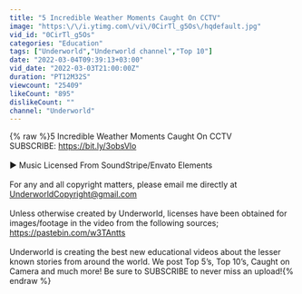 ```yaml
---
title: "5 Incredible Weather Moments Caught On CCTV"
image: "https:\/\/i.ytimg.com\/vi\/0CirTl_g5Os\/hqdefault.jpg"
vid_id: "0CirTl_g5Os"
categories: "Education"
tags: ["Underworld","Underworld channel","Top 10"]
date: "2022-03-04T09:39:13+03:00"
vid_date: "2022-03-03T21:00:00Z"
duration: "PT12M32S"
viewcount: "25409"
likeCount: "895"
dislikeCount: ""
channel: "Underworld"
---
```

{% raw %}5 Incredible Weather Moments Caught On CCTV<br />SUBSCRIBE: <a rel="nofollow" target="blank" href="https://bit.ly/3obsVlo">https://bit.ly/3obsVlo</a><br /><br />► Music Licensed From SoundStripe/Envato Elements<br /><br />For any and all copyright matters, please email me directly at UnderworldCopyright@gmail.com<br /><br />Unless otherwise created by Underworld, licenses have been obtained for images/footage in the video from the following sources; <a rel="nofollow" target="blank" href="https://pastebin.com/w3TAntts">https://pastebin.com/w3TAntts</a><br /><br />Underworld is creating the best new educational videos about the lesser known stories from around the world. We post Top 5’s, Top 10’s, Caught on Camera and much more! Be sure to SUBSCRIBE to never miss an upload!{% endraw %}
